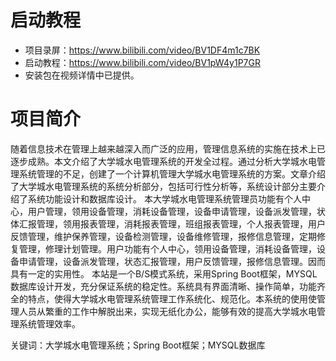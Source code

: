 # 启动教程

- 项目录屏：https://www.bilibili.com/video/BV1DF4m1c7BK
- 启动教程：https://www.bilibili.com/video/BV1pW4y1P7GR
- 安装包在视频详情中已提供。

# 项目简介
随着信息技术在管理上越来越深入而广泛的应用，管理信息系统的实施在技术上已逐步成熟。本文介绍了大学城水电管理系统的开发全过程。通过分析大学城水电管理系统管理的不足，创建了一个计算机管理大学城水电管理系统的方案。文章介绍了大学城水电管理系统的系统分析部分，包括可行性分析等，系统设计部分主要介绍了系统功能设计和数据库设计。
本大学城水电管理系统管理员功能有个人中心，用户管理，领用设备管理，消耗设备管理，设备申请管理，设备派发管理，状体汇报管理，领用报表管理，消耗报表管理，班组报表管理，个人报表管理，用户反馈管理，维护保养管理，设备检测管理，设备维修管理，报修信息管理，定期修复管理，修理计划管理。用户功能有个人中心，领用设备管理，消耗设备管理，设备申请管理，设备派发管理，状态汇报管理，用户反馈管理，报修信息管理。因而具有一定的实用性。
本站是一个B/S模式系统，采用Spring Boot框架，MYSQL数据库设计开发，充分保证系统的稳定性。系统具有界面清晰、操作简单，功能齐全的特点，使得大学城水电管理系统管理工作系统化、规范化。本系统的使用使管理人员从繁重的工作中解脱出来，实现无纸化办公，能够有效的提高大学城水电管理系统管理效率。

关键词：大学城水电管理系统；Spring Boot框架；MYSQL数据库
